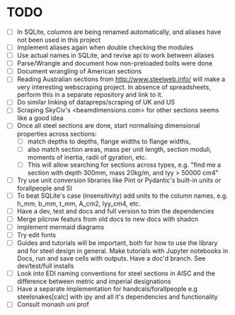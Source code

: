 # TODO

- [ ] In SQLite, columns are being renamed automatically, and aliases have not been used in this project
- [ ] Implement aliases again when double checking the modules
- [ ] Use actual names in SQLite, and revise api to work between aliases
- [ ] Parse/Wrangle and document how non-preloaded bolts were done
- [ ] Document wrangling of American sections
- [ ] Reading Australian sections from <http://www.steelweb.info/> will make a very interesting webscraping project. In absence of spreadsheets, perform this in a separate repository and link to it.
- [ ] Do similar linking of datapreps/scraping of UK and US
- [ ] Scraping SkyCiv's <beamdimensions.com> for other sections seems like a good idea
- [ ] Once all steel sections are done, start normalising dimensional properties across sections:
  - [ ] match depths to depths, flange widths to flange widths,
  - [ ] also match section areas, mass per unit length, section moduli, moments of inertia, radii of gyration, etc.
  - [ ] This will allow searching for sections across types, e.g. "find me a section with depth 300mm, mass 20kg/m, and Iyy > 50000 cm4"
- [ ] Try use unit conversion libraries like Pint or Pydantic's built-in units or forallpeople and SI
- [ ] To beat SQLite's case (insensitivity) add units to the column names, e.g. h_mm, b_mm, t_mm, A_cm2, Iyy_cm4, etc.
- [ ] Have a dev, test and docs and full version to trim the dependencies
- [ ] Merge pilcrow featurs from old docs to new docs with shadcn
- [ ] implement mermaid diagrams
- [ ] Try edit fonts
- [ ] Guides and tutorials will be important, both for how to use the library and for steel design in general. Make tutorials with Jupyter notebooks in Docs, run and save cells with outputs. Have a doc'd branch. See dev/test/full installs
- [ ] Look into EDI naming conventions for steel sections in AISC and the difference between metric and imperial designations
- [ ] Have a separate implementation for handcals/forallpeople e.g steelsnakes[calc] with ipy and all it's dependencies and functionality
- [ ] Consult monash uni prof